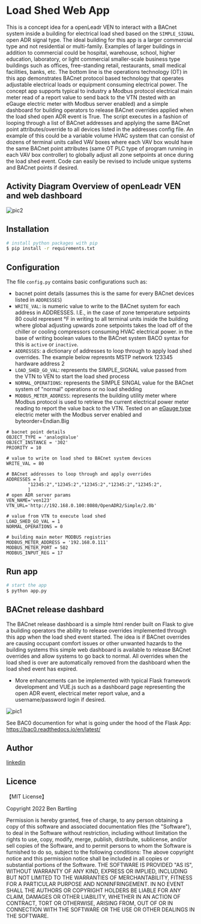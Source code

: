 # Load Shed Web App

This is a concept idea for a openLeadr VEN to interact with a BACnet system inside a building for electrical load shed based on the `SIMPLE_SIGNAL` open ADR signal type. 
The ideal building for this app is a larger commercial type and not residential or multi-family. 
Examples of larger buildings in addition to commercial could be hospital, warehouse, school, higher education, laboratory, 
or light commercial smaller-scale business type buildings such as offices, free-standing retail, restaurants, small medical facilities, banks, etc. 
The bottom line is the operations technology (OT) in this app demonstrates BACnet protocol based technology that operates adjustable electrical loads or equipment consuming electrical power.
The concept app supports typical to industry a Modbus protocol electrical main meter read of a report value to send back to the VTN (tested with an eGauge electric meter with Modbus server enabled) and a simple dashboard for building operators to release BACnet overrides applied when the load shed open ADR event is True.
The script executes in a fashion of looping through a list of BACnet addresses and applying the same BACnet point attributes/override to all devices listed in the addresses config file.
An example of this could be a variable volume HVAC system that can consist of dozens of terminal units called VAV boxes where each VAV box would have the same BACnet point attributes (same OT PLC type of program running in each VAV box controller) to globally adjust all zone setpoints at once during the load shed event.
Code can easily be revised to include unique systems and BACnet points if desired.

## Activity Diagram Overview of openLeadr VEN and web dashboard

![pic2](https://raw.githubusercontent.com/bbartling/openleadr-example-ven/main/VenWebApp/LoadShed/images/loadShedActivity.png)

## Installation

```bash
# install python packages with pip
$ pip install -r requirements.txt
```
##  Configuration
The file `config.py` contains basic configurations such as:
* bacnet point details (assumes this is the same for every BACnet devices listed in `ADDRESSES`)
* `WRITE_VAL`: is numeric value to write to the BACnet system for each address in ADDRESSES. I.E., in the case of zone temperature setpoints 80 could represent °F in writing to all terminal units inside the building where global adjusting upwards zone setpoints takes the load off of the chiller or cooling compressors consuming HVAC electrical power. in the base of writing boolean values to the BACnet system BACO syntax for this is `active` or `inactive`.
* `ADDRESSES`: a dictionary of addresses to loop through to apply load shed overrides. The example below represnts MSTP network 123345 hardware address 2
* `LOAD_SHED_GO_VAL`: represents the SIMPLE_SIGNAL value passed from the VTN to VEN to start the load shed process
* `NORMAL_OPERATIONS`: represents the SIMPLE SINGAL value for the BACnet system of "normal" operations or no load shedding
* `MODBUS_METER_ADDRESS`: represents the building utility meter where Modbus protocol is used to retrieve the current electrical power meter reading to report the value back to the VTN. Tested on an [eGauge type](https://www.egauge.net/commercial-energy-monitor/) electric meter with the Modbus server enabled and byteorder=Endian.Big
```
# bacnet point details
OBJECT_TYPE = 'analogValue'
OBJECT_INSTANCE = '302'
PRIORITY = 10

# value to write on load shed to BACnet system devices
WRITE_VAL = 80 

# BACnet addresses to loop through and apply overrides
ADDRESSES = [
        "12345:2","12345:2","12345:2","12345:2","12345:2",
        ]
# open ADR server params
VEN_NAME='ven123'
VTN_URL='http://192.168.0.100:8080/OpenADR2/Simple/2.0b'

# value from VTN to execute load shed
LOAD_SHED_GO_VAL = 1
NORMAL_OPERATIONS = 0

# building main meter MODBUS registries
MODBUS_METER_ADDRESS = '192.168.0.111'
MODBUS_METER_PORT = 502
MODBUS_INPUT_REG = 17
```

##  Run app

```bash
# start the app
$ python app.py
```

## BACnet release dashbard
The BACnet release dashboard is a simple html render built on Flask to give a building operators the ability to release overrides implemented through this app when the load shed event started. 
The idea is if BACnet overrides are causing occupant comfort issues or other unwanted hazards to the building systems this simple web dashboard is available to release BACnet overrides and allow systems to go back to normal. 
All overrides when the load shed is over are automatically removed from the dashboard when the load shed event has expired.
* More enhancements can be implemented with typical Flask framework development and VUE.js such as a dashboard page representing the open ADR event, electrical meter report value, and a username/password login if desired.

![pic1](https://raw.githubusercontent.com/bbartling/openleadr-example-ven/main/VenWebApp/LoadShed/images/release_dashboard.PNG)

See BAC0 documention for what is going under the hood of the Flask App:
https://bac0.readthedocs.io/en/latest/

## Author

[linkedin](https://www.linkedin.com/in/ben-bartling-510a0961/)

## Licence

【MIT License】

Copyright 2022 Ben Bartling

Permission is hereby granted, free of charge, to any person obtaining a copy of this software and associated documentation files (the "Software"), to deal in the Software without restriction, including without limitation the rights to use, copy, modify, merge, publish, distribute, sublicense, and/or sell copies of the Software, and to permit persons to whom the Software is furnished to do so, subject to the following conditions: The above copyright notice and this permission notice shall be included in all copies or substantial portions of the Software. THE SOFTWARE IS PROVIDED "AS IS", WITHOUT WARRANTY OF ANY KIND, EXPRESS OR IMPLIED, INCLUDING BUT NOT LIMITED TO THE WARRANTIES OF MERCHANTABILITY, FITNESS FOR A PARTICULAR PURPOSE AND NONINFRINGEMENT. IN NO EVENT SHALL THE AUTHORS OR COPYRIGHT HOLDERS BE LIABLE FOR ANY CLAIM, DAMAGES OR OTHER LIABILITY, WHETHER IN AN ACTION OF CONTRACT, TORT OR OTHERWISE, ARISING FROM, OUT OF OR IN CONNECTION WITH THE SOFTWARE OR THE USE OR OTHER DEALINGS IN THE SOFTWARE.
